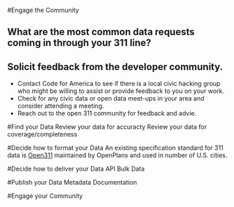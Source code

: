#Engage the Community 

## What are the most common data requests coming in through your 311 line?

## Solicit feedback from the developer community.  

* Contact Code for America to see if there is a local civic hacking group who might be willing to assist or provide feedback to you on your work.
* Check for any civic data or open data meet-ups in your area and consider attending a meeting.
* Reach out to the open 311 community for feedback and advie.

#Find your Data
  Review your data for accuracty
  Review your data for coverage/completeness
  
#Decide how to format your Data
  An existing specification standard for 311 data is [Open311](http://open311.org/) maintained by OpenPlans and used in number of U.S. cities.
  
#Decide how to deliver your Data
  API
  Bulk Data
  
#Publish your Data
  Metadata
  Documentation

#Engage your Community
